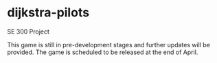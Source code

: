 # dijkstra-pilots
SE 300 Project

This game is still in pre-development stages and further updates will be provided.
The game is scheduled to be released at the end of April. 

